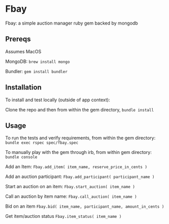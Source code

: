 # Fbay

Fbay: a simple auction manager ruby gem backed by mongodb

## Prereqs

Assumes MacOS

MongoDB:
`brew install mongo`

Bundler:
`gem install bundler`

## Installation

To install and test locally (outside of app context):

Clone the repo and then from within the gem directory,
`bundle install`

## Usage

To run the tests and verify requirements, from within the gem directory:
`bundle exec rspec spec/fbay.spec`

To manually play with the gem through irb, from within gem directory:
`bundle console`

Add an Item:
`Fbay.add_item( item_name, reserve_price_in_cents )`

Add an auction participant:
`Fbay.add_participant( participant_name )`

Start an auction on an item:
`Fbay.start_auction( item_name )`

Call an auction by item name:
`Fbay.call_auction( item_name )`

Bid on an item
`Fbay.bid( item_name, participant_name, amount_in_cents )`

Get item/auction status
`Fbay.item_status( item_name )`
